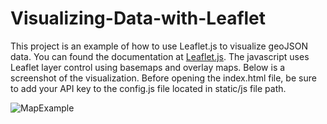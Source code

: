 # Visualizing-Data-with-Leaflet

This project is an example of how to use Leaflet.js to visualize geoJSON data.  You can found the documentation at [Leaflet.js](https://leafletjs.com/reference-1.4.0.html). The javascript uses Leaflet layer control using basemaps and overlay maps. Below is a screenshot of the visualization.  Before opening the index.html file, be sure to add your API key to the config.js file located in static/js file path.

![MapExample](Images/MapExample.PNG)


